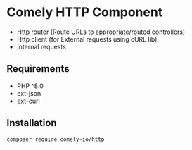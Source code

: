 # Comely HTTP Component

* Http router (Route URLs to appropriate/routed controllers)
* Http client (for External requests using cURL lib)
* Internal requests

## Requirements

* PHP ^8.0
* ext-json
* ext-curl

## Installation

`composer require comely-io/http`
